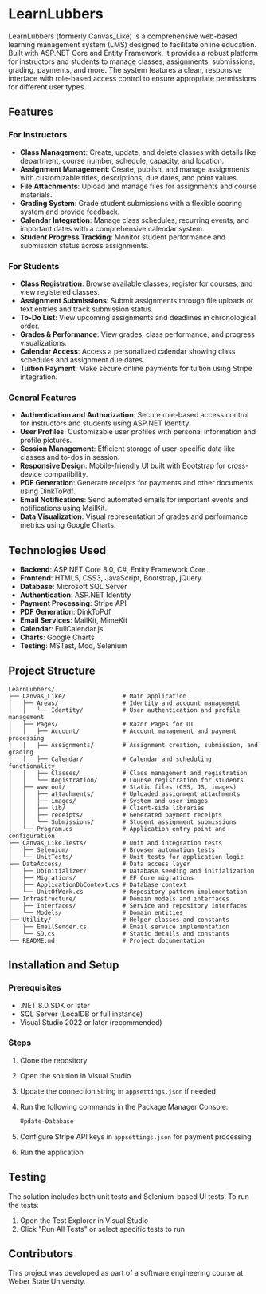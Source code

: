 # LearnLubbers

LearnLubbers (formerly Canvas_Like) is a comprehensive web-based learning management system (LMS) designed to facilitate online education. Built with ASP.NET Core and Entity Framework, it provides a robust platform for instructors and students to manage classes, assignments, submissions, grading, payments, and more. The system features a clean, responsive interface with role-based access control to ensure appropriate permissions for different user types.

## Features

### For Instructors

- **Class Management**: Create, update, and delete classes with details like department, course number, schedule, capacity, and location.
- **Assignment Management**: Create, publish, and manage assignments with customizable titles, descriptions, due dates, and point values.
- **File Attachments**: Upload and manage files for assignments and course materials.
- **Grading System**: Grade student submissions with a flexible scoring system and provide feedback.
- **Calendar Integration**: Manage class schedules, recurring events, and important dates with a comprehensive calendar system.
- **Student Progress Tracking**: Monitor student performance and submission status across assignments.

### For Students

- **Class Registration**: Browse available classes, register for courses, and view registered classes.
- **Assignment Submissions**: Submit assignments through file uploads or text entries and track submission status.
- **To-Do List**: View upcoming assignments and deadlines in chronological order.
- **Grades & Performance**: View grades, class performance, and progress visualizations.
- **Calendar Access**: Access a personalized calendar showing class schedules and assignment due dates.
- **Tuition Payment**: Make secure online payments for tuition using Stripe integration.

### General Features

- **Authentication and Authorization**: Secure role-based access control for instructors and students using ASP.NET Identity.
- **User Profiles**: Customizable user profiles with personal information and profile pictures.
- **Session Management**: Efficient storage of user-specific data like classes and to-dos in session.
- **Responsive Design**: Mobile-friendly UI built with Bootstrap for cross-device compatibility.
- **PDF Generation**: Generate receipts for payments and other documents using DinkToPdf.
- **Email Notifications**: Send automated emails for important events and notifications using MailKit.
- **Data Visualization**: Visual representation of grades and performance metrics using Google Charts.

## Technologies Used

- **Backend**: ASP.NET Core 8.0, C#, Entity Framework Core
- **Frontend**: HTML5, CSS3, JavaScript, Bootstrap, jQuery
- **Database**: Microsoft SQL Server
- **Authentication**: ASP.NET Identity
- **Payment Processing**: Stripe API
- **PDF Generation**: DinkToPdf
- **Email Services**: MailKit, MimeKit
- **Calendar**: FullCalendar.js
- **Charts**: Google Charts
- **Testing**: MSTest, Moq, Selenium

## Project Structure

```plaintext
LearnLubbers/
├── Canvas_Like/                # Main application
│   ├── Areas/                  # Identity and account management
│   │   └── Identity/           # User authentication and profile management
│   ├── Pages/                  # Razor Pages for UI
│   │   ├── Account/            # Account management and payment processing
│   │   ├── Assignments/        # Assignment creation, submission, and grading
│   │   ├── Calendar/           # Calendar and scheduling functionality
│   │   ├── Classes/            # Class management and registration
│   │   └── Registration/       # Course registration for students
│   ├── wwwroot/                # Static files (CSS, JS, images)
│   │   ├── attachments/        # Uploaded assignment attachments
│   │   ├── images/             # System and user images
│   │   ├── lib/                # Client-side libraries
│   │   ├── receipts/           # Generated payment receipts
│   │   └── Submissions/        # Student assignment submissions
│   └── Program.cs              # Application entry point and configuration
├── Canvas_Like.Tests/          # Unit and integration tests
│   ├── Selenium/               # Browser automation tests
│   └── UnitTests/              # Unit tests for application logic
├── DataAccess/                 # Data access layer
│   ├── DbInitializer/          # Database seeding and initialization
│   ├── Migrations/             # EF Core migrations
│   ├── ApplicationDbContext.cs # Database context
│   └── UnitOfWork.cs           # Repository pattern implementation
├── Infrastructure/             # Domain models and interfaces
│   ├── Interfaces/             # Service and repository interfaces
│   └── Models/                 # Domain entities
├── Utility/                    # Helper classes and constants
│   ├── EmailSender.cs          # Email service implementation
│   └── SD.cs                   # Static details and constants
└── README.md                   # Project documentation
```

## Installation and Setup

### Prerequisites

- .NET 8.0 SDK or later
- SQL Server (LocalDB or full instance)
- Visual Studio 2022 or later (recommended)

### Steps

1. Clone the repository
2. Open the solution in Visual Studio
3. Update the connection string in `appsettings.json` if needed
4. Run the following commands in the Package Manager Console:

   ```powershell
   Update-Database
   ```

5. Configure Stripe API keys in `appsettings.json` for payment processing
6. Run the application

## Testing

The solution includes both unit tests and Selenium-based UI tests. To run the tests:

1. Open the Test Explorer in Visual Studio
2. Click "Run All Tests" or select specific tests to run

## Contributors

This project was developed as part of a software engineering course at Weber State University.
